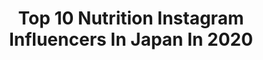 ---
title: Top 10 Nutrition Instagram Influencers In Japan In 2020
description: >-
  Find top nutrition Instagram influencers in Japan in 2020. Most popular hashtags: #nutrition #fitness #skincare #japanesegarden.
platform: Instagram
profiles:
  - username: "aditsin"
    fullname: >-
      Aditiya M. Sobari
    location: "Japan"
    followers: 11653
    engagement: 1086
    commentsToLikes: 0.044872
    id: ck5zixjf9gk1c0i14d6n4p0vy
    verified: false
    hashtags: "#skincare, #skincareformen, #healthyskin, #misterindonesia"
  - username: "runasuzuki"
    fullname: >-
      🌜L U N A🌛
    location: "Japan"
    followers: 8824
    engagement: 994
    commentsToLikes: 0.048820
    id: ck5cfisa8n1lu0i118wcdzmt1
    verified: false
    hashtags: "#cousins, #chubz, #tb, #skincare"
  - username: "moekofukuda"
    fullname: >-
      The first Bachelorette🌹🇯🇵/福田萌子
    location: "Japan"
    followers: 36601
    engagement: 327
    commentsToLikes: 0.013134
    id: ck15uws26ovo20i190kg7w2ep
    verified: false
    hashtags: "#adidasrdy, #cherryblossom, #sankara, #sustainability"
  - username: "nomurushka"
    fullname: >-
      Veronika Nomura /ヴェロニカ Tokyo
    location: "Japan"
    followers: 14094
    engagement: 597
    commentsToLikes: 0.042359
    id: ck0vviw8zpc9b0i19gxyv1pej
    verified: false
    hashtags: "#quarantinepillowchallenge, #nofilter, #nastygalfaceofpremier"
  - username: "erica.angyal"
    fullname: >-
      Erica Angyal / エリカ・アンギャル
    location: "Japan"
    followers: 6779
    engagement: 778
    commentsToLikes: 0.033280
    id: ck6udlohflsp00j71384pto8z
    verified: false
    hashtags: "#eggplant, #selfkindness, #stresscontrol, #mushroom"
  - username: "moristagram0511"
    fullname: >-
      morimori
    location: "Japan"
    followers: 3749
    engagement: 2995
    commentsToLikes: 0.080975
    id: ckaos2lptpvpi0i781ha8xym5
    verified: false
    hashtags: "#sake, #tokyo, #instafoodie, #shotoniphone"
  - username: "lin_sun_"
    fullname: >-
      林太陽🏅 Archer
    location: "Japan"
    followers: 10636
    engagement: 837
    commentsToLikes: 0.020872
    id: ck5zrp18cwzus0i148d2zvfwk
    verified: false
    hashtags: "#cold, #night, #2019sudio, #sportnutrition"
  - username: "alexismontalvo"
    fullname: >-
      AlexisMarcelo
    location: "Japan"
    followers: 86956
    engagement: 814
    commentsToLikes: 0.006526
    id: ck5zu0kol1geg0i14qgpssuga
    verified: false
    hashtags: "#flashbackfriday, #darkaesthetic, #catwalk, #japanese"
  - username: "rafatharmalik1717_"
    fullname: >-
      RAFATHAR MALIK AHMAD
    location: "Japan"
    followers: 10385
    engagement: 879
    commentsToLikes: 0.042090
    id: ckaozgg36lryy0i78b90he4pz
    verified: false
    hashtags: "#shakeherbalife, #nutrition, #nutrisibaik, #herbalifeshake"
  - username: "nippovinifantini"
    fullname: >-
      NIPPO Vini Fantini Faizanè
    location: "Japan"
    followers: 22265
    engagement: 279
    commentsToLikes: 0.007233
    id: ck15u3myal9nm0i19x79p38t2
    verified: false
    hashtags: "#superga, #successo, #orangeblue, #races"
---